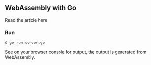 ## WebAssembly with Go

Read the article [here][1]

### Run
```bash
$ go run server.go
```

See on your browser console for output, the output is generated from WebAssembly.

[1]: https://frenky.id/posts/introduction-to-web-assembly-with-go/
